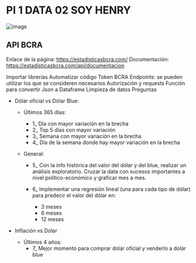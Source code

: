 # PI 1 DATA 02 SOY HENRY
 
 ![image](https://user-images.githubusercontent.com/108296379/182138583-9011699a-f009-4454-885e-80dca182b6c8.png)
 
 
 ## API BCRA
 Enlace de la página: https://estadisticasbcra.com/
 Documentación: https://estadisticasbcra.com/api/documentacion
 
 Importar librerías
 Automatizar código
 Token BCRA
 Endpoints: se pueden utilizar los que se consideren necesarios
 Autorización y requests
 Función para convertir Json a Dataframe
 Limpieza de datos
 Preguntas
  * Dólar oficial vs Dólar Blue:
     * Últimos 365 días:
         * 1_ Día con mayor variación en la brecha
         * 2_ Top 5 días con mayor variación
         * 3_ Semana con mayor variación en la brecha
         * 4_ Día de la semana donde hay mayor variación en la brecha
 
     * General:
         * 5_ Con la info histórica del valor del dólar y del blue, realizar un análisis exploratorio. Cruzar la data con sucesos importantes a nivel político-económico y graficar mes a mes.

         * 6_ Implementar una regresión lineal (una para cada tipo de dólar) para predecir el valor del dólar en:
             * 3 meses
             * 6 meses
             * 12 meses
 
 * Inflación vs Dólar
     * Últimos 4 años:
         * 7_ Mejor momento para comprar dolár oficial y venderlo a dolár blue